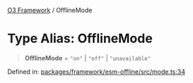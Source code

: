 [O3 Framework](../API.md) / OfflineMode

# Type Alias: OfflineMode

> **OfflineMode** = `"on"` \| `"off"` \| `"unavailable"`

Defined in: [packages/framework/esm-offline/src/mode.ts:34](https://github.com/openmrs/openmrs-esm-core/blob/85cde3ce59cd3d29230c98040a3f53525e808725/packages/framework/esm-offline/src/mode.ts#L34)
